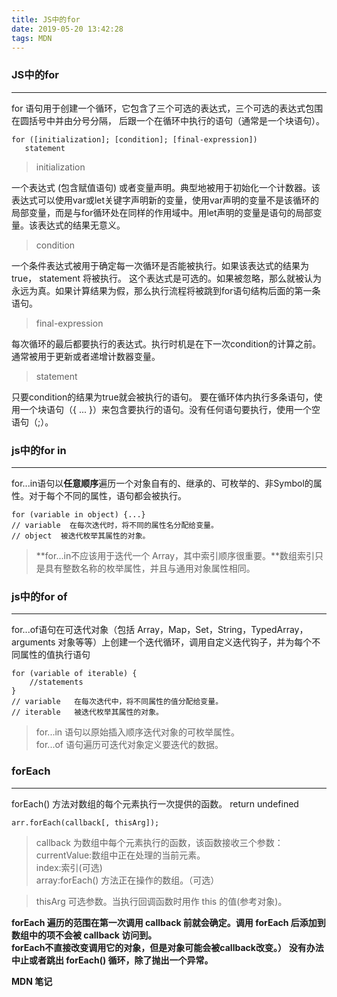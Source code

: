 ```yaml
---
title: JS中的for
date: 2019-05-20 13:42:28
tags: MDN
---
```

### JS中的for
------
for 语句用于创建一个循环，它包含了三个可选的表达式，三个可选的表达式包围在圆括号中并由分号分隔， 后跟一个在循环中执行的语句（通常是一个块语句）。
```
for ([initialization]; [condition]; [final-expression])
   statement
```
> initialization

一个表达式 (包含赋值语句) 或者变量声明。典型地被用于初始化一个计数器。该表达式可以使用var或let关键字声明新的变量，使用var声明的变量不是该循环的局部变量，而是与for循环处在同样的作用域中。用let声明的变量是语句的局部变量。该表达式的结果无意义。

>condition

一个条件表达式被用于确定每一次循环是否能被执行。如果该表达式的结果为true， statement 将被执行。 这个表达式是可选的。如果被忽略，那么就被认为永远为真。如果计算结果为假，那么执行流程将被跳到for语句结构后面的第一条语句。

>final-expression

每次循环的最后都要执行的表达式。执行时机是在下一次condition的计算之前。通常被用于更新或者递增计数器变量。
>statement

只要condition的结果为true就会被执行的语句。 要在循环体内执行多条语句，使用一个块语句（{ ... }）来包含要执行的语句。没有任何语句要执行，使用一个空语句（;）。

### js中的for in
------
for...in语句以**任意顺序**遍历一个对象自有的、继承的、可枚举的、非Symbol的属性。对于每个不同的属性，语句都会被执行。

```
for (variable in object) {...}
// variable  在每次迭代时，将不同的属性名分配给变量。
// object  被迭代枚举其属性的对象。
```
> **for...in不应该用于迭代一个 Array，其中索引顺序很重要。**数组索引只是具有整数名称的枚举属性，并且与通用对象属性相同。

### js中的for of
------
for...of语句在可迭代对象（包括 Array，Map，Set，String，TypedArray，arguments 对象等等）上创建一个迭代循环，调用自定义迭代钩子，并为每个不同属性的值执行语句

```
for (variable of iterable) {
    //statements
}
// variable   在每次迭代中，将不同属性的值分配给变量。
// iterable   被迭代枚举其属性的对象。
```

>for...in 语句以原始插入顺序迭代对象的可枚举属性。  
for...of 语句遍历可迭代对象定义要迭代的数据。

### forEach
------
forEach() 方法对数组的每个元素执行一次提供的函数。
return undefined
```
arr.forEach(callback[, thisArg]);
```
> callback 为数组中每个元素执行的函数，该函数接收三个参数：
  currentValue:数组中正在处理的当前元素。    
  index:索引(可选)   
  array:forEach() 方法正在操作的数组。（可选）  

>thisArg  可选参数。当执行回调函数时用作 this 的值(参考对象)。

**forEach 遍历的范围在第一次调用 callback 前就会确定。调用 forEach 后添加到数组中的项不会被 callback 访问到。**   
**forEach不直接改变调用它的对象，但是对象可能会被callback改变。）**
**没有办法中止或者跳出 forEach() 循环，除了抛出一个异常。**

**MDN 笔记**
